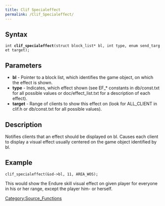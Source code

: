 ```yaml
---
title: Clif Specialeffect
permalink: /Clif_Specialeffect/
---
```


Syntax
------

`int `**`clif_specialeffect`**`(struct block_list* bl, int type, enum send_target target);`

Parameters
----------

-   **bl** - Pointer to a block list, which identifies the game object, on which the effect is shown.
-   **type** - Indicates, which effect shown (see EF_\* constants in db/const.txt for all possible values or doc/effect_list.txt for a description of each effect).
-   **target** - Range of clients to show this effect on (look for ALL_CLIENT in clif.h or db/const.txt for all possible values).

Description
-----------

Notifies clients that an effect should be displayed on bl. Causes each client to display a visual effect usually centered on the game object identified by bl.

Example
-------

`clif_specialeffect(&sd->bl, 11, AREA_WOS);`

This would show the Endure skill visual effect on given player for everyone in his or her range, except the player him- or herself.

[Category:Source_Functions](Source_Functions)